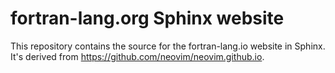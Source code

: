 # fortran-lang.org  Sphinx website

This repository contains the source for the fortran-lang.io website in Sphinx. 
It's derived from https://github.com/neovim/neovim.github.io.

